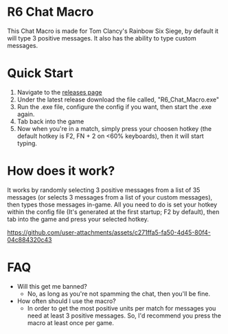 # R6 Chat Macro
This Chat Macro is made for Tom Clancy's Rainbow Six Siege, by default it will type 3 positive messages. It also has the ability to type custom messages. 

# Quick Start
1. Navigate to the [releases page](https://github.com/grenade-inspector0/R6-Chat-Macro/releases)
2. Under the latest release download the file called, "R6_Chat_Macro.exe"
3. Run the .exe file, configure the config if you want, then start the .exe again.
4. Tab back into the game
5. Now when you're in a match, simply press your choosen hotkey (the default hotkey is F2, FN + 2 on <60% keyboards), then it will start typing.

# How does it work?
It works by randomly selecting 3 positive messages from a list of 35 messages (or selects 3 messages from a list of your custom messages), then types those messages in-game. All you need to do is set your hotkey within the config file (It's generated at the first startup; F2 by default), then tab into the game and press your selected hotkey.

https://github.com/user-attachments/assets/c271ffa5-fa50-4d45-80f4-04c884320c43

# FAQ
- Will this get me banned?
  - No, as long as you're not spamming the chat, then you'll be fine.
- How often should I use the macro?
  - In order to get the most positive units per match for messages you need at least 3 positive messages. So, I'd recommend you press the macro at least once per game.
